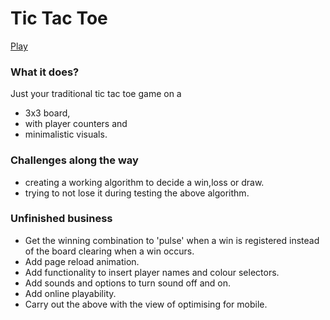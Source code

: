 # Tic Tac Toe

[Play](https://ajayraveendran.github.io/Tic-Tac-Toe/)


### What it does?

Just your traditional tic tac toe game on a 
* 3x3 board, 
* with player counters and
* minimalistic visuals.

### Challenges along the way

* creating a working algorithm to decide a win,loss or draw.
* trying to not lose it during testing the above algorithm.

### Unfinished business

* Get the winning combination to 'pulse' when a win is registered instead of the board clearing when a win occurs.
* Add page reload animation.
* Add functionality to insert player names and colour selectors.
* Add sounds and options to turn sound off and on.
* Add online playability.
* Carry out the above with the view of optimising for mobile.